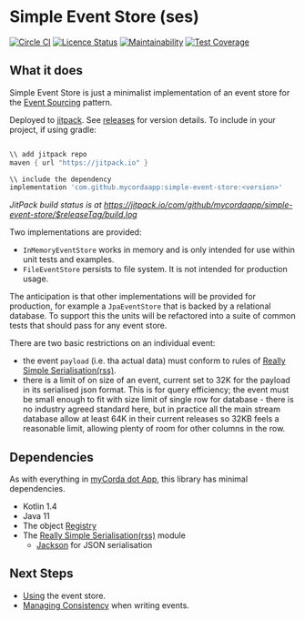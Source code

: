 # Simple Event Store (ses)

[![Circle CI](https://circleci.com/gh/mycordaapp/simple-event-store.svg?style=shield)](https://circleci.com/gh/mycordaapp/simple-event-store)
[![Licence Status](https://img.shields.io/github/license/mycordaapp/simple-event-store)](https://github.com/mycordaapp/simple-event-store/blob/master/licence.txt)
[![Maintainability](https://api.codeclimate.com/v1/badges/a50b7a770d8644d3bc51/maintainability)](https://codeclimate.com/github/mycordaapp/simple-event-store/maintainability)
[![Test Coverage](https://api.codeclimate.com/v1/badges/a50b7a770d8644d3bc51/test_coverage)](https://codeclimate.com/github/mycordaapp/simple-event-store/test_coverage)

## What it does

Simple Event Store is just a minimalist implementation of an event store for the
[Event Sourcing](https://martinfowler.com/eaaDev/EventSourcing.html) pattern.

Deployed to [jitpack](https://jitpack.io). See [releases](https://github.com/mycordaapp/simple-event-store/releases) for
version details. To include in your project, if using gradle:

```groovy 

\\ add jitpack repo 
maven { url "https://jitpack.io" }

\\ include the dependency 
implementation 'com.github.mycordaapp:simple-event-store:<version>'
```

_JitPack build status is at https://jitpack.io/com/github/mycordaapp/simple-event-store/$releaseTag/build.log_

Two implementations are provided:

* `InMemoryEventStore` works in memory and is only intended for use within unit tests and examples.
* `FileEventStore` persists to file system. It is not intended for production usage.

The anticipation is that other implementations will be provided for production, for example a `JpaEventStore` that is
backed by a relational database. To support this the units will be refactored into a suite of common tests that should
pass for any event store.

There are two basic restrictions on an individual event:

* the event `payload` (i.e. tha actual data) must conform to rules
  of [Really Simple Serialisation(rss)](https://github.com/mycordaapp/really-simple-serialisation#readme).
* there is a limit of on size of an event, current set to 32K for the payload in its serialised json format. This is for
  query efficiency; the event must be small enough to fit with size limit of single row for database - there is no
  industry agreed standard here, but in practice all the main stream database allow at least 64K in their current
  releases so 32KB feels a reasonable limit, allowing plenty of room for other columns in the row.

## Dependencies

As with everything in [myCorda dot App](https://mycorda.app), this library has minimal dependencies.

* Kotlin 1.4
* Java 11
* The object [Registry](https://github.com/mycordaapp/registry#readme)
* The [Really Simple Serialisation(rss)](https://github.com/mycordaapp/really-simple-serialisation#readme) module
    - [Jackson](https://github.com/FasterXML/jackson) for JSON serialisation

## Next Steps

* [Using](docs/event-store.md) the event store.
* [Managing Consistency](docs/event-consistency.md) when writing events.